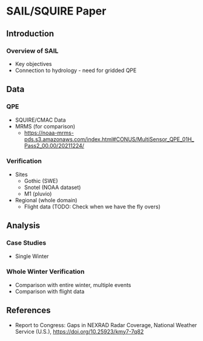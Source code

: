 # SAIL/SQUIRE Paper

## Introduction

### Overview of SAIL
- Key objectives
- Connection to hydrology - need for gridded QPE



## Data

### QPE
- SQUIRE/CMAC Data
- MRMS (for comparison)
  - https://noaa-mrms-pds.s3.amazonaws.com/index.html#CONUS/MultiSensor_QPE_01H_Pass2_00.00/20211224/

### Verification
- Sites
  - Gothic (SWE)
  - Snotel (NOAA dataset)
  - M1 (pluvio)
- Regional (whole domain)
  -  Flight data (TODO: Check when we have the fly overs)

## Analysis

### Case Studies
- Single Winter

### Whole Winter Verification
- Comparison with entire winter, multiple events
- Comparison with flight data

## References
- Report to Congress: Gaps in NEXRAD Radar Coverage, National Weather Service (U.S.), https://doi.org/10.25923/kmy7-7q82


